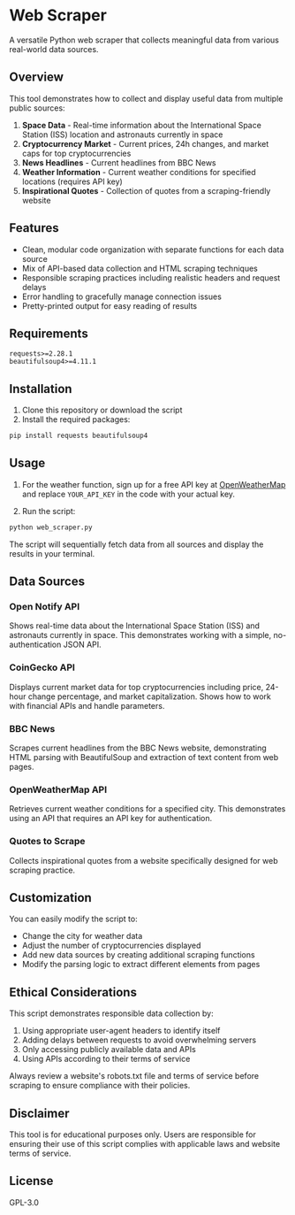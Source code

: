 # Web Scraper

A versatile Python web scraper that collects meaningful data from various real-world data sources.

## Overview

This tool demonstrates how to collect and display useful data from multiple public sources:

1. **Space Data** - Real-time information about the International Space Station (ISS) location and astronauts currently in space
2. **Cryptocurrency Market** - Current prices, 24h changes, and market caps for top cryptocurrencies
3. **News Headlines** - Current headlines from BBC News
4. **Weather Information** - Current weather conditions for specified locations (requires API key)
5. **Inspirational Quotes** - Collection of quotes from a scraping-friendly website

## Features

- Clean, modular code organization with separate functions for each data source
- Mix of API-based data collection and HTML scraping techniques
- Responsible scraping practices including realistic headers and request delays
- Error handling to gracefully manage connection issues
- Pretty-printed output for easy reading of results

## Requirements

```
requests>=2.28.1
beautifulsoup4>=4.11.1
```

## Installation

1. Clone this repository or download the script
2. Install the required packages:

```bash
pip install requests beautifulsoup4
```

## Usage

1. For the weather function, sign up for a free API key at [OpenWeatherMap](https://openweathermap.org/api) and replace `YOUR_API_KEY` in the code with your actual key.

2. Run the script:

```bash
python web_scraper.py
```

The script will sequentially fetch data from all sources and display the results in your terminal.

## Data Sources

### Open Notify API
Shows real-time data about the International Space Station (ISS) and astronauts currently in space. This demonstrates working with a simple, no-authentication JSON API.

### CoinGecko API
Displays current market data for top cryptocurrencies including price, 24-hour change percentage, and market capitalization. Shows how to work with financial APIs and handle parameters.

### BBC News
Scrapes current headlines from the BBC News website, demonstrating HTML parsing with BeautifulSoup and extraction of text content from web pages.

### OpenWeatherMap API
Retrieves current weather conditions for a specified city. This demonstrates using an API that requires an API key for authentication.

### Quotes to Scrape
Collects inspirational quotes from a website specifically designed for web scraping practice.

## Customization

You can easily modify the script to:

- Change the city for weather data
- Adjust the number of cryptocurrencies displayed
- Add new data sources by creating additional scraping functions
- Modify the parsing logic to extract different elements from pages

## Ethical Considerations

This script demonstrates responsible data collection by:

1. Using appropriate user-agent headers to identify itself
2. Adding delays between requests to avoid overwhelming servers
3. Only accessing publicly available data and APIs
4. Using APIs according to their terms of service

Always review a website's robots.txt file and terms of service before scraping to ensure compliance with their policies.

## Disclaimer

This tool is for educational purposes only. Users are responsible for ensuring their use of this script complies with applicable laws and website terms of service.

## License

GPL-3.0
